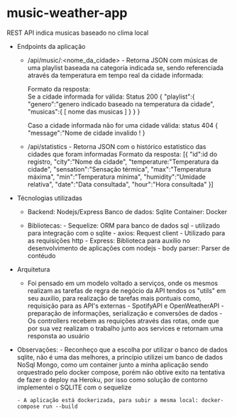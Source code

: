 # music-weather-app
REST API indica musicas baseado no clima local


 - Endpoints da aplicação
     
      - /api/music/:<nome_da_cidade> - Retorna JSON com músicas de uma playlist baseada na categoria indicada se, sendo referenciada através da temperatura em tempo real da cidade informada:

        Formato da resposta:  
          Se a cidade informada for válida:
           Status 200
            { 
                "playlist":{
                    "genero":"genero indicado baseado na temperatura da cidade",
                    "musicas":{
                        [
                            nome das musicas
                        ]
                    }
                }
            }

          Caso a cidade informada não for uma cidade válida:
           status 404
            {
                "message":"Nome de cidade invalido !
            }

      - /api/statistics - Retorna JSON com o histórico estatistico das cidades que foram informadas
              Formato da resposta: 
                [{
                    "id":id do registro,
                    "city":"Nome da cidade",
                    "temperature:"Temperatura da cidade",
                    "sensation":"Sensação térmica",
                    "max":"Temperatura máxima",
                    "min":"Temperatura mínima",
                    "humidity":"Umidade relativa",
                    "date":"Data consultada",
                    "hour":"Hora consultada"
                }]


  - Técnologias utilizadas
     - Backend: Nodejs/Express
       Banco de dados: Sqlite
       Container: Docker

      - Bibliotecas: 
             - Sequelize: ORM para banco de dados sql - utilizado para integração com o sqlite
             - axios: Request client - Utilizado para as requisições http
             - Express: Biblioteca para auxilio no desenvolvimento de aplicações com nodejs
             - body parser: Parser de contéudo

  - Arquitetura
       - Foi pensado em um modelo voltado a serviços, onde os mesmos realizam as tarefas de regra de negócio da API
       tendos os "utils" em seu auxilio, para realização de tarefas mais pontuais como, requisição para as API's externas  - SpotifyAPI e OpenWeatherAPI - preparação de informações, serialização e conversões de dados
        - Os controllers recebem as requições através das rotas, onde que por sua vez realizam o trabalho junto aos services e retornam uma responsta ao usuário

  - Observações:
        - Reconheço que a escolha por utilizar o banco de dados sqlite, não é uma das melhores,
        a princípio utilizei um banco de dados NoSql Mongo, como um container junto a minha aplicação sendo orquestrado pelo docker compose, porém não obtive exito na tentativa de fazer o deploy na Heroku, por isso como solução de contorno implementei o SQLITE com o sequelize

        - A aplicação está dockerizada, para subir a mesma local: docker-compose run --build
 